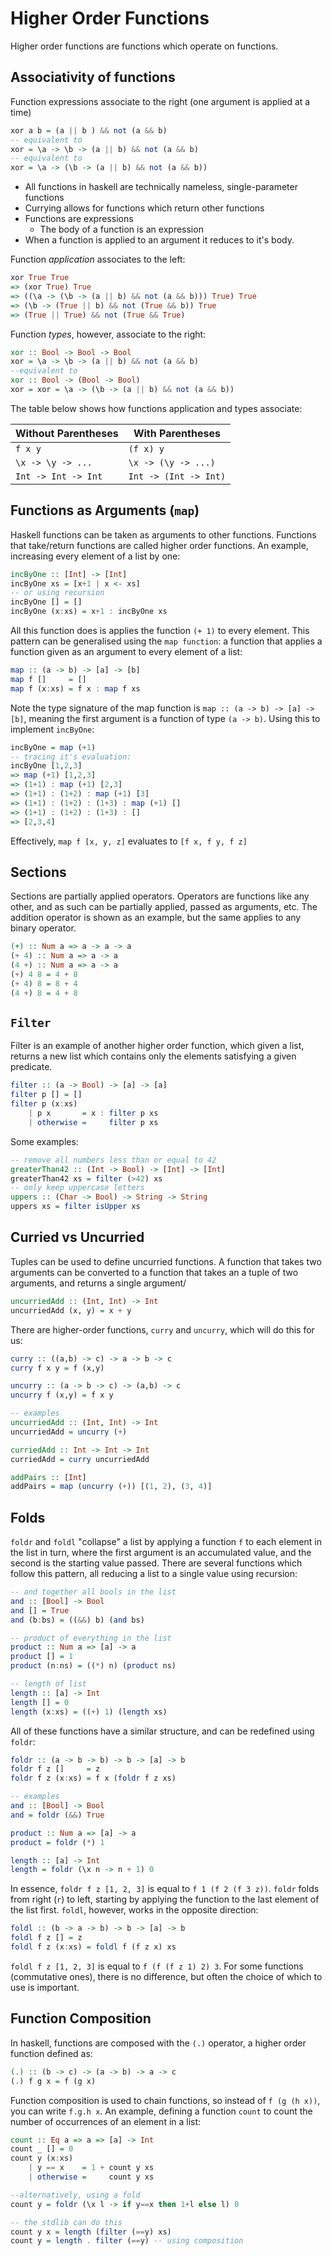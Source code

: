 # Higher Order Functions

Higher order functions are functions which operate on functions.

## Associativity of functions

Function expressions associate to the right (one argument is applied at a time)

```haskell
xor a b = (a || b ) && not (a && b)
-- equivalent to
xor = \a -> \b -> (a || b) && not (a && b)
-- equivalent to
xor = \a -> (\b -> (a || b) && not (a && b))

```

- All functions in haskell are technically nameless, single-parameter functions
- Currying allows for functions which return other functions
- Functions are expressions
  - The body of a function is an expression
- When a function is applied to an argument it reduces to it's body.

Function _application_ associates to the left:

```haskell
xor True True
=> (xor True) True
=> ((\a -> (\b -> (a || b) && not (a && b))) True) True
=> (\b -> (True || b) && not (True && b)) True
=> (True || True) && not (True && True)

```

Function _types_, however, associate to the right:

```haskell
xor :: Bool -> Bool -> Bool
xor = \a -> \b -> (a || b) && not (a && b)
--equivalent to
xor :: Bool -> (Bool -> Bool)
xor = xor = \a -> (\b -> (a || b) && not (a && b))
```

The table below shows how functions application and types associate:

| Without Parentheses | With Parentheses      |
| ------------------- | --------------------- |
| `f x y `            | `(f x) y`             |
| `\x -> \y -> ...`   | `\x -> (\y -> ...)`   |
| `Int -> Int -> Int` | `Int -> (Int -> Int)` |

## Functions as Arguments (`map`)

Haskell functions can be taken as arguments to other functions. Functions that take/return functions are called higher order functions. An example, increasing every element of a list by one:

```haskell
incByOne :: [Int] -> [Int]
incByOne xs = [x+1 | x <- xs]
-- or using recursion
incByOne [] = []
incByOne (x:xs) = x+1 : incByOne xs
```

All this function does is applies the function `(+ 1)` to every element. This pattern can be generalised using the `map function`: a function that applies a function given as an argument to every element of a list:

```haskell
map :: (a -> b) -> [a] -> [b]
map f []     = []
map f (x:xs) = f x : map f xs
```

Note the type signature of the map function is `map :: (a -> b) -> [a] -> [b]`, meaning the first argument is a function of type `(a -> b)`. Using this to implement `incByOne`:

```haskell
incByOne = map (+1)
-- tracing it's evaluation:
incByOne [1,2,3]
=> map (+1) [1,2,3]
=> (1+1) : map (+1) [2,3]
=> (1+1) : (1+2) : map (+1) [3]
=> (1+1) : (1+2) : (1+3) : map (+1) []
=> (1+1) : (1+2) : (1+3) : []
=> [2,3,4]
```

Effectively, `map f [x, y, z]` evaluates to `[f x, f y, f z]`

## Sections

Sections are partially applied operators. Operators are functions like any other, and as such can be partially applied, passed as arguments, etc. The addition operator is shown as an example, but the same applies to any binary operator.

```haskell
(+) :: Num a => a -> a -> a
(+ 4) :: Num a => a -> a
(4 +) :: Num a => a -> a
(+) 4 8 = 4 + 8
(+ 4) 8 = 8 + 4
(4 +) 8 = 4 + 8
```

## `Filter`

Filter is an example of another higher order function, which given a list, returns a new list which contains only the elements satisfying a given predicate.

```haskell
filter :: (a -> Bool) -> [a] -> [a]
filter p [] = []
filter p (x:xs)
    | p x       = x : filter p xs
    | otherwise =     filter p xs
```

Some examples:

```haskell
-- remove all numbers less than or equal to 42
greaterThan42 :: (Int -> Bool) -> [Int] -> [Int]
greaterThan42 xs = filter (>42) xs
-- only keep uppercase letters
uppers :: (Char -> Bool) -> String -> String
uppers xs = filter isUpper xs
```

## Curried vs Uncurried

Tuples can be used to define uncurried functions. A function that takes two arguments can be converted to a function that takes an a tuple of two arguments, and returns a single argument/

```haskell
uncurriedAdd :: (Int, Int) -> Int
uncurriedAdd (x, y) = x + y
```

There are higher-order functions, `curry` and `uncurry`, which will do this for us:

```haskell
curry :: ((a,b) -> c) -> a -> b -> c
curry f x y = f (x,y)

uncurry :: (a -> b -> c) -> (a,b) -> c
uncurry f (x,y) = f x y

-- examples
uncurriedAdd :: (Int, Int) -> Int
uncurriedAdd = uncurry (+)

curriedAdd :: Int -> Int -> Int
curriedAdd = curry uncurriedAdd

addPairs :: [Int]
addPairs = map (uncurry (+)) [(1, 2), (3, 4)]
```

## Folds

`foldr` and `foldl` "collapse" a list by applying a function `f` to each element in the list in turn, where the first argument is an accumulated value, and the second is the starting value passed. There are several functions which follow this pattern, all reducing a list to a single value using recursion:

```haskell
-- and together all bools in the list
and :: [Bool] -> Bool
and [] = True
and (b:bs) = ((&&) b) (and bs)

-- product of everything in the list
product :: Num a => [a] -> a
product [] = 1
product (n:ns) = ((*) n) (product ns)

-- length of list
length :: [a] -> Int
length [] = 0
length (x:xs) = ((+) 1) (length xs)
```

All of these functions have a similar structure, and can be redefined using `foldr`:

```haskell
foldr :: (a -> b -> b) -> b -> [a] -> b
foldr f z []     = z
foldr f z (x:xs) = f x (foldr f z xs)

-- examples
and :: [Bool] -> Bool
and = foldr (&&) True

product :: Num a => [a] -> a
product = foldr (*) 1

length :: [a] -> Int
length = foldr (\x n -> n + 1) 0
```

In essence, `foldr f z [1, 2, 3]` is equal to `f 1 (f 2 (f 3 z))`. `foldr` folds from right (`r`) to left, starting by applying the function to the last element of the list first. `foldl`, however, works in the opposite direction:

```haskell
foldl :: (b -> a -> b) -> b -> [a] -> b
foldl f z [] = z
foldl f z (x:xs) = foldl f (f z x) xs
```

`foldl f z [1, 2, 3]` is equal to `f (f (f z 1) 2) 3`. For some functions (commutative ones), there is no difference, but often the choice of which to use is important.

## Function Composition

In haskell, functions are composed with the `(.)` operator, a higher order function defined as:

```haskell
(.) :: (b -> c) -> (a -> b) -> a -> c
(.) f g x = f (g x)
```

Function composition is used to chain functions, so instead of `f (g (h x))`, you can write `f.g.h x`. An example, defining a function `count` to count the number of occurrences of an element in a list:

```haskell
count :: Eq a => a => [a] -> Int
count _ [] = 0
count y (x:xs)
    | y == x    = 1 + count y xs
    | otherwise =     count y xs

--alternatively, using a fold
count y = foldr (\x l -> if y==x then 1+l else l) 0

-- the stdlib can do this
count y x = length (filter (==y) xs)
count y = length . filter (==y) -- using composition
```
